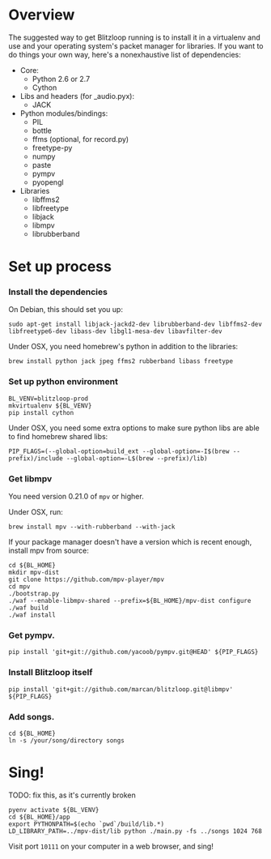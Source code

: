 # Overview
The suggested way to get Blitzloop running is to install it in a virtualenv and
use and your operating system's packet manager for libraries. If you want to do
things your own way, here's a nonexhaustive list of dependencies:

* Core:
   * Python 2.6 or 2.7
   * Cython
* Libs and headers (for _audio.pyx):
   * JACK
* Python modules/bindings:
   * PIL
   * bottle
   * ffms (optional, for record.py)
   * freetype-py
   * numpy
   * paste
   * pympv
   * pyopengl
* Libraries
   * libffms2
   * libfreetype
   * libjack
   * libmpv
   * librubberband

# Set up process

### Install the dependencies
On Debian, this should set you up:
```shell
sudo apt-get install libjack-jackd2-dev librubberband-dev libffms2-dev libfreetype6-dev libass-dev libgl1-mesa-dev libavfilter-dev
```

Under OSX, you need homebrew's python in addition to the libraries:
```shell
brew install python jack jpeg ffms2 rubberband libass freetype
```

### Set up python environment
```shell
BL_VENV=blitzloop-prod
mkvirtualenv ${BL_VENV}
pip install cython
```

Under OSX, you need some extra options to make sure python libs are able to find
homebrew shared libs:
```shell
PIP_FLAGS=(--global-option=build_ext --global-option=-I$(brew --prefix)/include --global-option=-L$(brew --prefix)/lib)
```

### Get libmpv
You need version 0.21.0 of `mpv` or higher.

Under OSX, run:
```shell
brew install mpv --with-rubberband --with-jack
```

If your package manager doesn't have a version which is recent enough, install
mpv from source:
```shell
cd ${BL_HOME}
mkdir mpv-dist
git clone https://github.com/mpv-player/mpv
cd mpv
./bootstrap.py
./waf --enable-libmpv-shared --prefix=${BL_HOME}/mpv-dist configure
./waf build
./waf install
```

### Get pympv.
```shell
pip install 'git+git://github.com/yacoob/pympv.git@HEAD' ${PIP_FLAGS}
```

### Install Blitzloop itself
```shell
pip install 'git+git://github.com/marcan/blitzloop.git@libmpv' ${PIP_FLAGS}
```

### Add songs.
```shell
cd ${BL_HOME}
ln -s /your/song/directory songs
```

# Sing!
TODO: fix this, as it's currently broken
```shell
pyenv activate ${BL_VENV}
cd ${BL_HOME}/app
export PYTHONPATH=$(echo `pwd`/build/lib.*)
LD_LIBRARY_PATH=../mpv-dist/lib python ./main.py -fs ../songs 1024 768
```

Visit port `10111` on your computer in a web browser, and sing!
